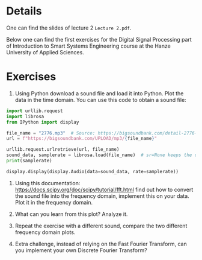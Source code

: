 # Details
One can find the slides of lecture 2 `Lecture 2.pdf`.
 
Below one can find the first exercises for the Digital Signal Processing part of Introduction to Smart Systems Engineering course at the Hanze University of Applied Sciences.


# Exercises

1. Using Python download a sound file and load it into Python. Plot the data in the time domain. You can use this code to obtain a sound file:

```python
import urllib.request
import librosa
from IPython import display

file_name = "2776.mp3"  # Source: https://bigsoundbank.com/detail-2776-cockatiel-parakeet-8.html
url = f"https://bigsoundbank.com/UPLOAD/mp3/{file_name}"

urllib.request.urlretrieve(url, file_name)
sound_data, samplerate = librosa.load(file_name)  # sr=None keeps the original sample rate
print(samplerate)

display.display(display.Audio(data=sound_data, rate=samplerate))
```

1. Using this documentation: https://docs.scipy.org/doc/scipy/tutorial/fft.html find out how to convert the sound file into the frequency domain, implement this on your data. Plot it in the frequency domain.

1. What can you learn from this plot? Analyze it.

1. Repeat the exercise with a different sound, compare the two different frequency domain plots.

1. Extra challenge, instead of relying on the Fast Fourier Transform, can you implement your own Discrete Fourier Transform?
